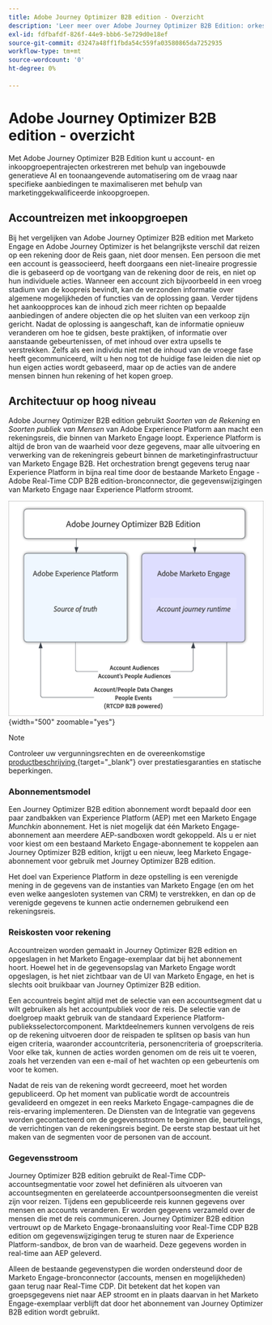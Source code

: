```yaml
---
title: Adobe Journey Optimizer B2B edition - Overzicht
description: 'Leer meer over Adobe Journey Optimizer B2B Edition: orkestreer accounttrajecten met inkoopgroepen, AI-inzichten en Experience Platform-integratie voor B2B-marketing.'
exl-id: fdfbafdf-826f-44e9-bbb6-5e729d0e18ef
source-git-commit: d3247a48ff1fbda54c559fa03580865da7252935
workflow-type: tm+mt
source-wordcount: '0'
ht-degree: 0%

---
```


# Adobe Journey Optimizer B2B edition - overzicht

Met Adobe Journey Optimizer B2B Edition kunt u account- en inkoopgroepentrajecten orkestreren met behulp van ingebouwde generatieve AI en toonaangevende automatisering om de vraag naar specifieke aanbiedingen te maximaliseren met behulp van marketinggekwalificeerde inkoopgroepen.

## Accountreizen met inkoopgroepen

Bij het vergelijken van Adobe Journey Optimizer B2B edition met Marketo Engage en Adobe Journey Optimizer is het belangrijkste verschil dat reizen op een rekening door de Reis gaan, niet door mensen. Een persoon die met een account is geassocieerd, heeft doorgaans een niet-lineaire progressie die is gebaseerd op de voortgang van de rekening door de reis, en niet op hun individuele acties. Wanneer een account zich bijvoorbeeld in een vroeg stadium van de koopreis bevindt, kan de verzonden informatie over algemene mogelijkheden of functies van de oplossing gaan. Verder tijdens het aankoopproces kan de inhoud zich meer richten op bepaalde aanbiedingen of andere objecten die op het sluiten van een verkoop zijn gericht. Nadat de oplossing is aangeschaft, kan de informatie opnieuw veranderen om hoe te gidsen, beste praktijken, of informatie over aanstaande gebeurtenissen, of met inhoud over extra upsells te verstrekken. Zelfs als een individu niet met de inhoud van de vroege fase heeft gecommuniceerd, wilt u hen nog tot de huidige fase leiden die niet op hun eigen acties wordt gebaseerd, maar op de acties van de andere mensen binnen hun rekening of het kopen groep.

## Architectuur op hoog niveau

Adobe Journey Optimizer B2B edition gebruikt _Soorten van de Rekening_ en _Soorten publiek van Mensen_ van Adobe Experience Platform aan macht een rekeningsreis, die binnen van Marketo Engage loopt. Experience Platform is altijd de bron van de waarheid voor deze gegevens, maar alle uitvoering en verwerking van de rekeningreis gebeurt binnen de marketinginfrastructuur van Marketo Engage B2B. Het orchestration brengt gegevens terug naar Experience Platform in bijna real time door de bestaande Marketo Engage - Adobe Real-Time CDP B2B edition-bronconnector, die gegevenswijzigingen van Marketo Engage naar Experience Platform stroomt.

![ de architectuur van Gegevens op hoog niveau ](./assets/high-level-data-architecture.png){width="500" zoomable="yes"}

>[!NOTE]
>
>Controleer uw vergunningsrechten en de overeenkomstige [ productbeschrijving ](https://helpx.adobe.com/legal/product-descriptions/adobe-journey-optimizer-b2b.html){target="_blank"} over prestatiesgaranties en statische beperkingen.

### Abonnementsmodel

Een Journey Optimizer B2B edition abonnement wordt bepaald door een paar zandbakken van Experience Platform (AEP) met een Marketo Engage _Munchkin_ abonnement. Het is niet mogelijk dat één Marketo Engage-abonnement aan meerdere AEP-sandboxen wordt gekoppeld. Als u er niet voor kiest om een bestaand Marketo Engage-abonnement te koppelen aan Journey Optimizer B2B edition, krijgt u een nieuw, leeg Marketo Engage-abonnement voor gebruik met Journey Optimizer B2B edition.

Het doel van Experience Platform in deze opstelling is een verenigde mening in de gegevens van de instanties van Marketo Engage (en om het even welke aangesloten systemen van CRM) te verstrekken, en dan op de verenigde gegevens te kunnen actie ondernemen gebruikend een rekeningsreis.

### Reiskosten voor rekening

Accountreizen worden gemaakt in Journey Optimizer B2B edition en opgeslagen in het Marketo Engage-exemplaar dat bij het abonnement hoort. Hoewel het in de gegevensopslag van Marketo Engage wordt opgeslagen, is het niet zichtbaar van de UI van Marketo Engage, en het is slechts ooit bruikbaar van Journey Optimizer B2B edition.

Een accountreis begint altijd met de selectie van een accountsegment dat u wilt gebruiken als het accountpubliek voor de reis. De selectie van de doelgroep maakt gebruik van de standaard Experience Platform-publieksselectorcomponent. Marktdeelnemers kunnen vervolgens de reis op de rekening uitvoeren door de reispaden te splitsen op basis van hun eigen criteria, waaronder accountcriteria, personencriteria of groepscriteria. Voor elke tak, kunnen de acties worden genomen om de reis uit te voeren, zoals het verzenden van een e-mail of het wachten op een gebeurtenis om voor te komen.

Nadat de reis van de rekening wordt gecreeerd, moet het worden gepubliceerd. Op het moment van publicatie wordt de accountreis gevalideerd en omgezet in een reeks Marketo Engage-campagnes die de reis-ervaring implementeren. De Diensten van de Integratie van gegevens worden gecontacteerd om de gegevensstroom te beginnen die, beurtelings, de verrichtingen van de rekeningsreis begint. De eerste stap bestaat uit het maken van de segmenten voor de personen van de account.

### Gegevensstroom

Journey Optimizer B2B edition gebruikt de Real-Time CDP-accountsegmentatie voor zowel het definiëren als uitvoeren van accountsegmenten en gerelateerde accountpersoonsegmenten die vereist zijn voor reizen. Tijdens een gepubliceerde reis kunnen gegevens over mensen en accounts veranderen. Er worden gegevens verzameld over de mensen die met de reis communiceren. Journey Optimizer B2B edition vertrouwt op de Marketo Engage-bronaansluiting voor Real-Time CDP B2B edition om gegevenswijzigingen terug te sturen naar de Experience Platform-sandbox, de bron van de waarheid.  Deze gegevens worden in real-time aan AEP geleverd.

Alleen de bestaande gegevenstypen die worden ondersteund door de Marketo Engage-bronconnector (accounts, mensen en mogelijkheden) gaan terug naar Real-Time CDP. Dit betekent dat het kopen van groepsgegevens niet naar AEP stroomt en in plaats daarvan in het Marketo Engage-exemplaar verblijft dat door het abonnement van Journey Optimizer B2B edition wordt gebruikt.
